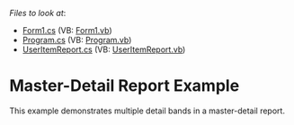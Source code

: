 <!-- default file list -->
*Files to look at*:

* [Form1.cs](./CS/Users/Form1.cs) (VB: [Form1.vb](./VB/Users/Form1.vb))
* [Program.cs](./CS/Users/Program.cs) (VB: [Program.vb](./VB/Users/Program.vb))
* [UserItemReport.cs](./CS/Users/Reports/UserItemReport.cs) (VB: [UserItemReport.vb](./VB/Users/Reports/UserItemReport.vb))
<!-- default file list end -->
# Master-Detail Report Example


<p>This example demonstrates multiple detail bands in a master-detail report.</p>

<br/>


